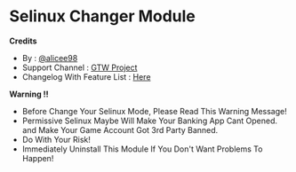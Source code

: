 # Selinux Changer Module

**Credits**
* By : [@alicee98](https://t.me/alicee981)
* Support Channel : [GTW Project](https://t.me/gtwprojectx)
* Changelog With Feature List : [Here](https://github.com/alicee98/Selinux_Changer/blob/main/changelog.md)

**Warning !!**
* Before Change Your Selinux Mode, Please Read This Warning Message!
* Permissive Selinux Maybe Will Make Your Banking App Cant Opened. and Make Your Game Account Got 3rd Party Banned.
* Do With Your Risk!
* Immediately Uninstall This Module If You Don't Want Problems To Happen!
